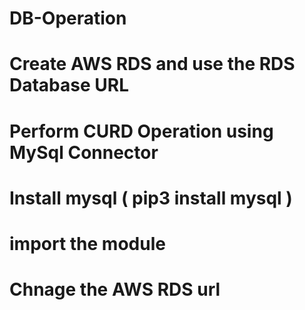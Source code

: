 # DB-Operation
# Create AWS RDS and use the RDS Database URL
# Perform CURD Operation using MySql Connector 

# Install mysql ( pip3 install mysql )
# import the module 
# Chnage the AWS RDS url 
